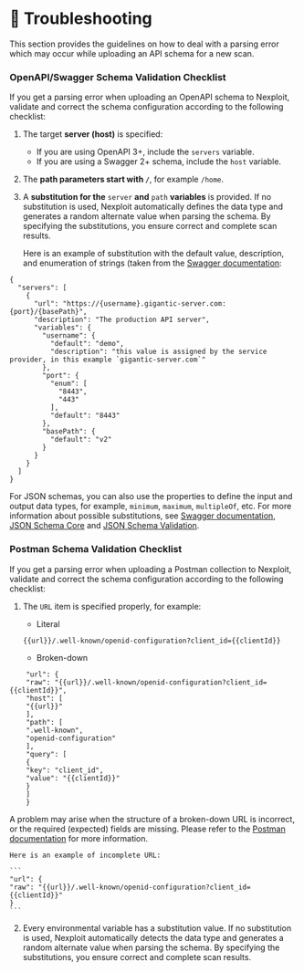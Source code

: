 # 👾 Troubleshooting 

This section provides the guidelines on how to deal with a parsing error which may occur while uploading an API schema for a new scan.

### OpenAPI/Swagger Schema Validation Checklist

If you get a parsing error when uploading an OpenAPI schema to Nexploit, validate and correct the schema configuration according to the following checklist: 

1. The target **server (host)** is specified:
    * If you are using OpenAPI  3+,  include the `servers` variable.
    * If you are using a Swagger 2+ schema, include the `host` variable.

2. The **path parameters start with `/`**, for example `/home`.
3. A **substitution for the** `server` **and** `path` **variables** is provided.  If no substitution is used, Nexploit automatically defines the data type and generates a random alternate value when parsing the schema. By specifying the substitutions, you ensure correct and complete scan results. 

    Here is an example of substitution with the default value, description, and enumeration of strings (taken from the [Swagger documentation](https://swagger.io/specification/):

```
{
  "servers": [
    {
      "url": "https://{username}.gigantic-server.com:{port}/{basePath}",
      "description": "The production API server",
      "variables": {
        "username": {
          "default": "demo",
          "description": "this value is assigned by the service provider, in this example `gigantic-server.com`"
        },
        "port": {
          "enum": [
            "8443",
            "443"
          ],
          "default": "8443"
        },
        "basePath": {
          "default": "v2"
        }
      }
    }
  ]
}
```

For JSON schemas, you can also use the properties to define the input and output data types, for example, `minimum`, `maximum`, `multipleOf`, etc. For more information about possible substitutions, see [Swagger documentation](https://swagger.io/specification/),  [JSON Schema Core](https://tools.ietf.org/html/draft-wright-json-schema-00) and [JSON Schema Validation](https://tools.ietf.org/html/draft-wright-json-schema-validation-00). 


### Postman Schema Validation Checklist
If you get a parsing error when uploading a Postman collection to Nexploit, validate and correct the schema configuration according to the following checklist: 

1. The `URL` item is specified properly, for example: 
    * Literal

    ```
    {{url}}/.well-known/openid-configuration?client_id={{clientId}}
    ```

    * Broken-down
```
    "url": {
    "raw": "{{url}}/.well-known/openid-configuration?client_id={{clientId}}",
    "host": [
    "{{url}}"
    ],
    "path": [
    ".well-known",
    "openid-configuration"
    ],
    "query": [
    {
    "key": "client_id",
    "value": "{{clientId}}"
    }
    ]
    }
```
A problem may arise when the structure of a broken-down URL is incorrect, or the required (expected) fields are missing. Please refer to the [Postman documentation](https://schema.postman.com/) for more information.

    Here is an example of incomplete URL:

    ```
    "url": { 
    "raw": "{{url}}/.well-known/openid-configuration?client_id={{clientId}}"
    }
    ```

2. Every  environmental variable has a substitution value. If no substitution is used, Nexploit automatically detects the data type and generates a random alternate value when parsing the schema.  By specifying the substitutions, you ensure correct and complete scan results. 



